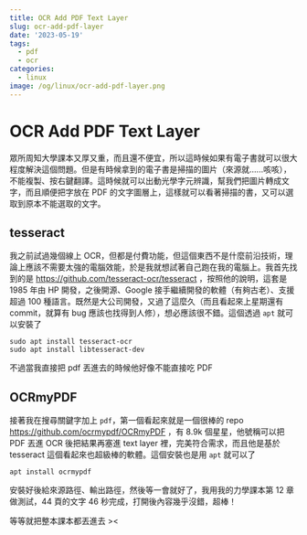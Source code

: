 ```yaml
---
title: OCR Add PDF Text Layer
slug: ocr-add-pdf-layer
date: '2023-05-19'
tags:
  - pdf
  - ocr
categories:
  - linux
image: /og/linux/ocr-add-pdf-layer.png
---
```


# OCR Add PDF Text Layer

眾所周知大學課本又厚又重，而且還不便宜，所以這時候如果有電子書就可以很大程度解決這個問題。但是有時候拿到的電子書是掃描的圖片（來源就......咳咳），不能複製、按右鍵翻譯。這時候就可以出動光學字元辨識，幫我們把圖片轉成文字，而且順便把字放在 PDF 的文字圖層上，這樣就可以看著掃描的書，又可以選取到原本不能選取的文字。

## tesseract

我之前試過幾個線上 OCR，但都是付費功能，但這個東西不是什麼前沿技術，理論上應該不需要太強的電腦效能，於是我就想試著自己跑在我的電腦上。我首先找到的是 https://github.com/tesseract-ocr/tesseract ，按照他的說明，這套是 1985 年由 HP 開發，之後開源、Google 接手繼續開發的軟體（有夠古老）、支援超過 100 種語言。既然是大公司開發，又過了這麼久（而且看起來上星期還有 commit，就算有 bug 應該也找得到人修），想必應該很不錯。這個透過 `apt` 就可以安裝了

```
sudo apt install tesseract-ocr
sudo apt install libtesseract-dev
```

不過當我直接把 pdf 丟進去的時候他好像不能直接吃 PDF

## OCRmyPDF

接著我在搜尋關鍵字加上 `pdf`，第一個看起來就是一個很棒的 repo https://github.com/ocrmypdf/OCRmyPDF ，有 8.9k 個星星，他號稱可以把 PDF 丟進 OCR 後把結果再塞進 text layer 裡，完美符合需求，而且他是基於 tesseract 這個看起來也超級棒的軟體。這個安裝也是用 `apt` 就可以了

```
apt install ocrmypdf
```

安裝好後給來源路徑、輸出路徑，然後等一會就好了，我用我的力學課本第 12 章做測試，44 頁的文字 46 秒完成，打開後內容幾乎沒錯，超棒！

等等就把整本課本都丟進去 ><
